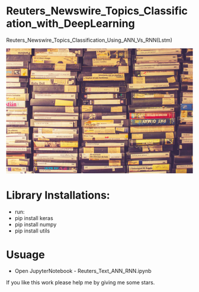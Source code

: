 # Reuters_Newswire_Topics_Classification_with_DeepLearning
Reuters_Newswire_Topics_Classification_Using_ANN_Vs_RNN(Lstm)

![Screenshot](reuter.jpg)


# Library Installations:
 
- run: 
- pip install keras
- pip install numpy
- pip install utils

# Usuage

- Open JupyterNotebook - Reuters_Text_ANN_RNN.ipynb


If you like this work please help me by giving me some stars.
